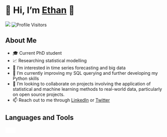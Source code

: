 # 👋 Hi, I’m [Ethan][github] 👋

![](https://komarev.com/ghpvc/?username=ethanlaity&label=Profile+Views) ![Profile Visitors](https://visitor-badge.glitch.me/badge?page_id=ethanlaity.ethanlaity)

## About Me
- 🎓 Current PhD student
- 📈 Researching statistical modelling
- 👀 I’m interested in time series forecasting and big data
- 🌱 I’m currently improving my SQL querying and further developing my Python skills
- 💞️ I’m looking to collaborate on projects involving the application of statistical and machine learning methods to real-world data, particularly on open source projects.
- 📫 Reach out to me through [LinkedIn][linkedin] or [Twitter][twitter]

## Languages and Tools

<img align="left" alt="" width="32px" src="https://cdn.jsdelivr.net/gh/devicons/devicon/icons/python/python-original.svg" style="padding-right:10px;" />
<img align="left" alt="" width="32px" src="https://cdn.jsdelivr.net/gh/devicons/devicon/icons/rstudio/rstudio-original.svg" style="padding-right:10px;" />
<img align="left" alt="" width="32px" src="https://cdn.jsdelivr.net/gh/devicons/devicon/icons/vscode/vscode-original.svg" style="padding-right:10px;" />
<img align="left" alt="" width="32px" src="https://cdn.jsdelivr.net/gh/devicons/devicon/icons/jupyter/jupyter-original.svg" style="padding-right:10px;" />
<img align="left" alt="" width="32px" src="https://cdn.jsdelivr.net/gh/devicons/devicon/icons/mysql/mysql-original.svg" style="padding-right:10px;" />
<img align="left" alt="" width="32px" src="https://cdn.jsdelivr.net/gh/devicons/devicon/icons/anaconda/anaconda-original.svg" style="padding-right:10px;" />

<a href="https://github.com/ethanlaity#gh-light-mode-only">
<img align="left" alt="" width="32px" src="https://cdn.jsdelivr.net/gh/devicons/devicon/icons/github/github-original.svg" style="padding-right:10px;" />
</a>
<a href="https://github.com/ethanlaity#gh-dark-mode-only">
<img align="left" alt="" width="32px" src="https://user-images.githubusercontent.com/3369400/139447912-e0f43f33-6d9f-45f8-be46-2df5bbc91289.png" style="padding-right:10px;" />
</a>

<img align="left" alt="" width="32px" src="https://cdn.jsdelivr.net/gh/devicons/devicon/icons/git/git-original.svg" style="padding-right:10px;" />

<a href="https://github.com/ethanlaity#gh-light-mode-only">
<img align="left" alt="" width="32px" src="https://cdn.jsdelivr.net/gh/devicons/devicon/icons/markdown/markdown-original.svg" style="padding-right:10px;" />
</a>
<a href="https://github.com/ethanlaity#gh-dark-mode-only">
<img align="left" alt="" width="32px" src="./img/markdown_inverted.png" style="padding-right:10px;"/>
</a>

<img align="left" alt="" width="32px" src="https://cdn.jsdelivr.net/gh/devicons/devicon/icons/html5/html5-original.svg" style="padding-right:10px;" />

<!---
<img height="32" width="32" src="https://cdn.jsdelivr.net/npm/simple-icons@v6/icons/rstudio.svg" />
<img height="32" width="32" src="https://cdn.jsdelivr.net/npm/simple-icons@v6/icons/python.svg" />
<img height="32" width="32" src="https://cdn.jsdelivr.net/npm/simple-icons@v6/icons/html5.svg" />
<img height="32" width="32" src="https://cdn.jsdelivr.net/npm/simple-icons@v6/icons/markdown.svg" />
<img height="32" width="32" src="https://cdn.jsdelivr.net/npm/simple-icons@v6/icons/visualstudiocode.svg" />
<img height="32" width="32" src="https://cdn.jsdelivr.net/npm/simple-icons@v6/icons/mysql.svg" />
<img height="32" width="32" src="https://cdn.jsdelivr.net/npm/simple-icons@v6/icons/git.svg" />
<img height="32" width="32" src="https://cdn.jsdelivr.net/npm/simple-icons@v6/icons/github.svg" />
<img height="32" width="32" src="https://cdn.jsdelivr.net/npm/simple-icons@v6/icons/jupyter.svg" />
<img height="32" width="32" src="https://cdn.jsdelivr.net/npm/simple-icons@v6/icons/microsoftexcel.svg" />
<img height="32" width="32" src="https://cdn.jsdelivr.net/npm/simple-icons@v6/icons/researchgate.svg" />
<img height="32" width="32" src="https://cdn.jsdelivr.net/npm/simple-icons@v6/icons/arxiv.svg" />
<img height="32" width="32" src="https://cdn.jsdelivr.net/npm/simple-icons@v6/icons/anaconda.svg" />
<img height="32" width="32" src="https://cdn.jsdelivr.net/npm/simple-icons@v6/icons/tableau.svg" />
<img height="32" width="32" src="https://cdn.jsdelivr.net/npm/simple-icons@v6/icons/powerbi.svg" />
--->

<!---
EthanLaity/EthanLaity is a ✨ special ✨ repository because its `README.md` (this file) appears on your GitHub profile.
You can click the Preview link to take a look at your changes.
--->

[github]: https://github.com/EthanLaity
[linkedin]: https://www.linkedin.com/in/ethan-laity/
[twitter]: https://twitter.com/EthanLaity



